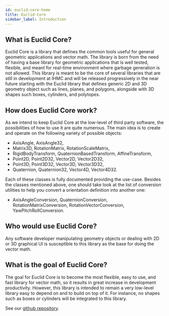 ```yaml
---
id: euclid-core-home
title: Euclid-Core
sidebar_label: Introduction
---
```

## What is Euclid Core?
Euclid Core is a library that defines the common tools useful for general geometric applications and vector math.
The library is born from the need of having a base library for geometric applications that is well tested, flexible, and meant for real-time environment where
garbage generation is not allowed.
This library is meant to be the core of several libraries that are still in development at IHMC and will be released progressively in the near future starting
with the Euclid library that defines generic 2D and 3D geometry object such as lines, planes, and polygons, alongside with 
3D shapes such boxes, cylinders, and polytopes.

## How does Euclid Core work?
As we intend to keep Euclid Core at the low-level of third party software, the possibilities of how to use it are quite numerous.
The main idea is to create and operate on the following variety of possible objects:
- AxisAngle, AxisAngle32,
- Matrix3D, RotationMatrix, RotationScaleMatrix,
- RigidBodyTransform, QuaternionBasedTransform, AffineTransform,
- Point2D, Point2D32, Vector2D, Vector2D32,
- Point3D, Point3D32, Vector3D, Vector3D32,
- Quaternion, Quaternion32, Vector4D, Vector4D32.

Each of these classes is fully documented providing the use-case.
Besides the classes mentioned above, one should take look at the list of conversion utilities to help you convert a orientation definition into another one:
- AxisAngleConversion, QuaternionConversion, RotationMatrixConversion, RotationVectorConversion, YawPitchRollConversion.

## Who would use Euclid Core?
Any software developer manipulating geometry objects or dealing with 2D or 3D graphical UI is susceptible to this library as the base for doing the vector math.

## What is the goal of Euclid Core?
The goal for Euclid Core is to become the most flexible, easy to use, and fast library for vector math, so it results in great increase in development productivity. 
However, this library is intended to remain a very low-level library easy to depend on and to build on top of it.
For instance, no shapes such as boxes or cylinders will be integrated to this library.

See our [github repository](https://github.com/ihmcrobotics/euclid-core).